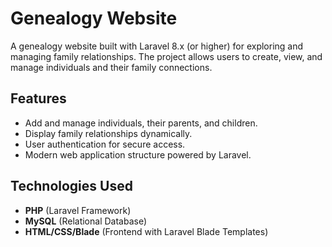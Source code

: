 # Genealogy Website

A genealogy website built with Laravel 8.x (or higher) for exploring and managing family relationships. The project allows users to create, view, and manage individuals and their family connections.

## Features

- Add and manage individuals, their parents, and children.
- Display family relationships dynamically.
- User authentication for secure access.
- Modern web application structure powered by Laravel.

## Technologies Used

- **PHP** (Laravel Framework)
- **MySQL** (Relational Database)
- **HTML/CSS/Blade** (Frontend with Laravel Blade Templates)

